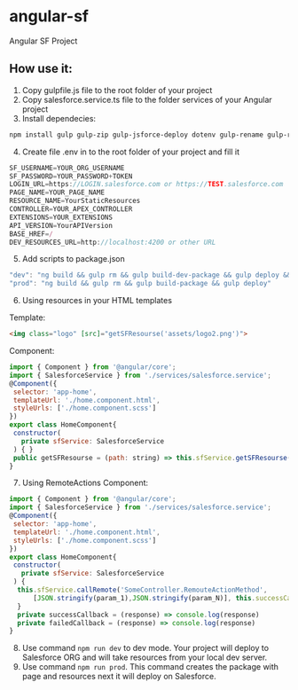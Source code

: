 # angular-sf
Angular SF Project

## How use it:
1. Copy gulpfile.js file to the root folder of your project
2. Copy salesforce.service.ts file to the folder services of your Angular project
3. Install dependecies: 
```sh
npm install gulp gulp-zip gulp-jsforce-deploy dotenv gulp-rename gulp-replace gulp-file  --save-dev
```
4. Create file .env in to the root folder of your project and fill it
```js
SF_USERNAME=YOUR_ORG_USERNAME
SF_PASSWORD=YOUR_PASSWORD+TOKEN
LOGIN_URL=https://LOGIN.salesforce.com or https://TEST.salesforce.com
PAGE_NAME=YOUR_PAGE_NAME
RESOURCE_NAME=YourStaticResources
CONTROLLER=YOUR_APEX_CONTROLLER
EXTENSIONS=YOUR_EXTENSIONS
API_VERSION=YourAPIVersion
BASE_HREF=/
DEV_RESOURCES_URL=http://localhost:4200 or other URL
```
5. Add scripts to package.json
```js
"dev": "ng build && gulp rm && gulp build-dev-package && gulp deploy && ng serve",
"prod": "ng build && gulp rm && gulp build-package && gulp deploy"
```
6. Using resources in your HTML templates

Template:
```html
<img class="logo" [src]="getSFResourse('assets/logo2.png')">
```
Component:
```js
import { Component } from '@angular/core';
import { SalesforceService } from './services/salesforce.service';
@Component({
 selector: 'app-home',
 templateUrl: './home.component.html',
 styleUrls: ['./home.component.scss']
})
export class HomeComponent{
 constructor(
   private sfService: SalesforceService
 ) { }
 public getSFResourse = (path: string) => this.sfService.getSFResourse(path);
}
```
7. Using RemoteActions
Component:
```js
import { Component } from '@angular/core';
import { SalesforceService } from './services/salesforce.service';
@Component({
 selector: 'app-home',
 templateUrl: './home.component.html',
 styleUrls: ['./home.component.scss']
})
export class HomeComponent{
 constructor(
   private sfService: SalesforceService
 ) {
  this.sfService.callRemote('SomeController.RemouteActionMethod',
      [JSON.stringify(param_1),JSON.stringify(param_N)], this.successCallback, this.failedCallback);
  }
  private successCallback = (response) => console.log(response)
  private failedCallback = (response) => console.log(response)
}
```
8. Use command `npm run dev` to dev mode. 
Your project will deploy to Salesforce ORG and will take resources from your local dev server.
9. Use command `npm run prod`. 
This command creates the package with page and resources next it will deploy on Salesforce.
